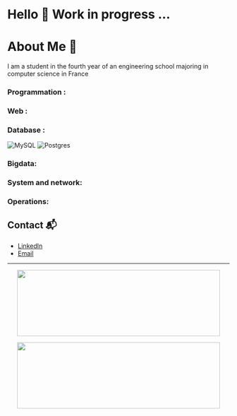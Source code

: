 # Hello 👋 Work in progress ...

# About Me 🚀
I am a student in the fourth year of an engineering school majoring in computer science in France

### Programmation :
### Web :
### Database :

![MySQL](https://img.shields.io/badge/mysql-%2300f.svg?style=for-the-badge&logo=mysql&logoColor=white)
![Postgres](https://img.shields.io/badge/postgres-%23316192.svg?style=for-the-badge&logo=postgresql&logoColor=white)


### Bigdata:
### System and network:
### Operations:



## Contact 📬
- [LinkedIn](link_to_your_linkedin_profile)
- [Email](exemple@example.com)


___
<p align="center"><img width="460" height="150" src="https://github-readme-stats.vercel.app/api/top-langs?username=ndium&show_icons=true&locale=en&layout=compact&theme=tokyonight"/460/300"></p>

<p align="center"><img width="460" height="150" src="https://github-readme-streak-stats.herokuapp.com/?user=ndium&theme=tokyonight&&fire=FF801F&currStreakNum=FFBE69&currStreakLabel=FFBE69"/460/300"></p>
